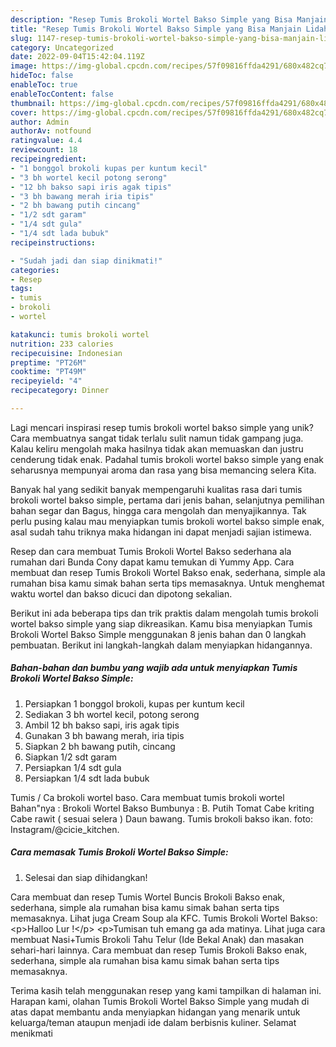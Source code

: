 ```yaml
---
description: "Resep Tumis Brokoli Wortel Bakso Simple yang Bisa Manjain Lidah"
title: "Resep Tumis Brokoli Wortel Bakso Simple yang Bisa Manjain Lidah"
slug: 1147-resep-tumis-brokoli-wortel-bakso-simple-yang-bisa-manjain-lidah
category: Uncategorized
date: 2022-09-04T15:42:04.119Z
image: https://img-global.cpcdn.com/recipes/57f09816ffda4291/680x482cq70/tumis-brokoli-wortel-bakso-simple-foto-resep-utama.jpg
hideToc: false
enableToc: true
enableTocContent: false
thumbnail: https://img-global.cpcdn.com/recipes/57f09816ffda4291/680x482cq70/tumis-brokoli-wortel-bakso-simple-foto-resep-utama.jpg
cover: https://img-global.cpcdn.com/recipes/57f09816ffda4291/680x482cq70/tumis-brokoli-wortel-bakso-simple-foto-resep-utama.jpg
author: Admin
authorAv: notfound
ratingvalue: 4.4
reviewcount: 18
recipeingredient:
- "1 bonggol brokoli kupas per kuntum kecil"
- "3 bh wortel kecil potong serong"
- "12 bh bakso sapi iris agak tipis"
- "3 bh bawang merah iria tipis"
- "2 bh bawang putih cincang"
- "1/2 sdt garam"
- "1/4 sdt gula"
- "1/4 sdt lada bubuk"
recipeinstructions:

- "Sudah jadi dan siap dinikmati!"
categories:
- Resep
tags:
- tumis
- brokoli
- wortel

katakunci: tumis brokoli wortel 
nutrition: 233 calories
recipecuisine: Indonesian
preptime: "PT26M"
cooktime: "PT49M"
recipeyield: "4"
recipecategory: Dinner

---
```





Lagi mencari inspirasi resep tumis brokoli wortel bakso simple yang unik? Cara membuatnya sangat tidak terlalu sulit namun tidak gampang juga. Kalau keliru mengolah maka hasilnya tidak akan memuaskan dan justru cenderung tidak enak. Padahal tumis brokoli wortel bakso simple yang enak seharusnya mempunyai aroma dan rasa yang bisa memancing selera Kita.





Banyak hal yang sedikit banyak mempengaruhi kualitas rasa dari tumis brokoli wortel bakso simple, pertama dari jenis bahan, selanjutnya pemilihan bahan segar dan Bagus, hingga cara mengolah dan menyajikannya. Tak perlu pusing kalau mau menyiapkan tumis brokoli wortel bakso simple enak,      asal sudah tahu triknya maka hidangan ini dapat menjadi sajian istimewa.














Resep dan cara membuat Tumis Brokoli Wortel Bakso sederhana ala rumahan dari Bunda Cony dapat kamu temukan di Yummy App. Cara membuat dan resep Tumis Brokoli Wortel Bakso enak, sederhana, simple ala rumahan bisa kamu simak bahan serta tips memasaknya. Untuk menghemat waktu wortel dan bakso dicuci dan dipotong sekalian.






Berikut ini ada beberapa tips dan trik praktis dalam mengolah tumis brokoli wortel bakso simple yang siap dikreasikan. Kamu bisa menyiapkan Tumis Brokoli Wortel Bakso Simple menggunakan 8 jenis bahan dan 0 langkah pembuatan. Berikut ini langkah-langkah dalam menyiapkan hidangannya.

<!--inarticleads1-->

##### Bahan-bahan dan bumbu yang wajib ada untuk menyiapkan Tumis Brokoli Wortel Bakso Simple:

1. Persiapkan 1 bonggol brokoli, kupas per kuntum kecil
1. Sediakan 3 bh wortel kecil, potong serong
1. Ambil 12 bh bakso sapi, iris agak tipis
1. Gunakan 3 bh bawang merah, iria tipis
1. Siapkan 2 bh bawang putih, cincang
1. Siapkan 1/2 sdt garam
1. Persiapkan 1/4 sdt gula
1. Persiapkan 1/4 sdt lada bubuk


Tumis / Ca brokoli wortel baso. Cara membuat tumis brokoli wortel Bahan&#34;nya : Brokoli Wortel Bakso Bumbunya : B. Putih Tomat Cabe kriting Cabe rawit ( sesuai selera ) Daun bawang. Tumis brokoli bakso ikan. foto: Instagram/@cicie_kitchen. 

<!--inarticleads2-->

##### Cara memasak Tumis Brokoli Wortel Bakso Simple:


1. Selesai dan siap dihidangkan!

Cara membuat dan resep Tumis Wortel Buncis Brokoli Bakso enak, sederhana, simple ala rumahan bisa kamu simak bahan serta tips memasaknya. Lihat juga Cream Soup ala KFC. Tumis Brokoli Wortel Bakso: &lt;p&gt;Halloo Lur !&lt;/p&gt; &lt;p&gt;Tumisan tuh emang ga ada matinya. Lihat juga cara membuat Nasi+Tumis Brokoli Tahu Telur (Ide Bekal Anak) dan masakan sehari-hari lainnya. Cara membuat dan resep Tumis Brokoli Bakso enak, sederhana, simple ala rumahan bisa kamu simak bahan serta tips memasaknya. 

Terima kasih telah menggunakan resep yang kami tampilkan di halaman ini. Harapan kami, olahan Tumis Brokoli Wortel Bakso Simple yang mudah di atas dapat membantu anda menyiapkan hidangan yang menarik untuk keluarga/teman ataupun menjadi ide dalam berbisnis kuliner. Selamat menikmati
